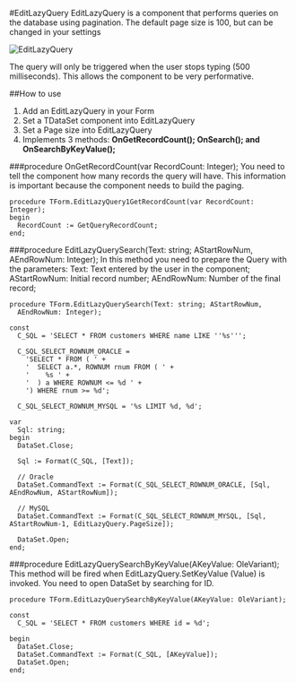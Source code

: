 #EditLazyQuery
EditLazyQuery is a component that performs queries on the database using pagination. The default page size is 100, but can be changed in your settings 

![EditLazyQuery](https://s25.postimg.org/mj26gfx5r/Edit_Lazy_Query.png)

The query will only be triggered when the user stops typing (500 milliseconds). This allows the component to be very performative.

##How to use
1. Add an EditLazyQuery in your Form
2. Set a TDataSet component into EditLazyQuery
3. Set a Page size into EditLazyQuery
4. Implements 3 methods: **OnGetRecordCount(); OnSearch(); and OnSearchByKeyValue();**

###procedure OnGetRecordCount(var RecordCount: Integer);
You need to tell the component how many records the query will have. This information is important because the component needs to build the paging.

```delphi
procedure TForm.EditLazyQuery1GetRecordCount(var RecordCount: Integer);
begin
  RecordCount := GetQueryRecordCount;
end;
```

###procedure EditLazyQuerySearch(Text: string; AStartRowNum, AEndRowNum: Integer);
In this method you need to prepare the Query with the parameters:
Text: Text entered by the user in the component;
AStartRowNum: Initial record number;
AEndRowNum: Number of the final record;

```delphi
procedure TForm.EditLazyQuerySearch(Text: string; AStartRowNum,
  AEndRowNum: Integer);

const
  C_SQL = 'SELECT * FROM customers WHERE name LIKE ''%s''';

  C_SQL_SELECT_ROWNUM_ORACLE =
    'SELECT * FROM ( ' +
    '  SELECT a.*, ROWNUM rnum FROM ( ' +
    '    %s ' +
    '  ) a WHERE ROWNUM <= %d ' +
    ') WHERE rnum >= %d';

  C_SQL_SELECT_ROWNUM_MYSQL = '%s LIMIT %d, %d';

var
  Sql: string;
begin
  DataSet.Close;

  Sql := Format(C_SQL, [Text]);

  // Oracle
  DataSet.CommandText := Format(C_SQL_SELECT_ROWNUM_ORACLE, [Sql, AEndRowNum, AStartRowNum]);

  // MySQL
  DataSet.CommandText := Format(C_SQL_SELECT_ROWNUM_MYSQL, [Sql, AStartRowNum-1, EditLazyQuery.PageSize]);

  DataSet.Open;
end;
```

###procedure EditLazyQuerySearchByKeyValue(AKeyValue: OleVariant);
This method will be fired when EditLazyQuery.SetKeyValue (Value) is invoked.
You need to open DataSet by searching for ID.

```delphi
procedure TForm.EditLazyQuerySearchByKeyValue(AKeyValue: OleVariant);

const
  C_SQL = 'SELECT * FROM customers WHERE id = %d';

begin
  DataSet.Close;
  DataSet.CommandText := Format(C_SQL, [AKeyValue]);
  DataSet.Open;
end;
```
